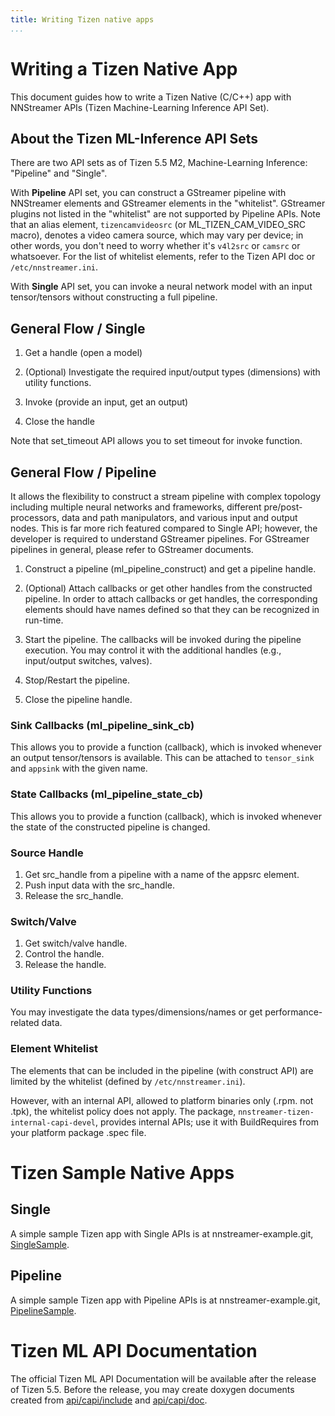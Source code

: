 ```yaml
---
title: Writing Tizen native apps
...
```


# Writing a Tizen Native App

This document guides how to write a Tizen Native (C/C++) app with NNStreamer APIs (Tizen Machine-Learning Inference API Set).

## About the Tizen ML-Inference API Sets

There are two API sets as of Tizen 5.5 M2, Machine-Learning Inference: "Pipeline" and "Single".

With **Pipeline** API set, you can construct a GStreamer pipeline with NNStreamer elements and GStreamer elements in the "whitelist". GStreamer plugins not listed in the "whitelist" are not supported by Pipeline APIs. Note that an alias element, ```tizencamvideosrc``` (or ML_TIZEN_CAM_VIDEO_SRC macro), denotes a video camera source, which may vary per device; in other words, you don't need to worry whether it's ```v4l2src``` or ```camsrc``` or whatsoever. For the list of whitelist elements, refer to the Tizen API doc or ```/etc/nnstreamer.ini```.

With **Single** API set, you can invoke a neural network model with an input tensor/tensors without constructing a full pipeline.

## General Flow / Single

1. Get a handle (open a model)

2. (Optional) Investigate the required input/output types (dimensions) with utility functions.

3. Invoke (provide an input, get an output)

4. Close the handle

Note that set_timeout API allows you to set timeout for invoke function.

## General Flow / Pipeline

It allows the flexibility to construct a stream pipeline with complex topology including multiple neural networks and frameworks, different pre/post-processors, data and path manipulators, and various input and output nodes. This is far more rich featured compared to Single API; however, the developer is required to understand GStreamer pipelines. For GStreamer pipelines in general, please refer to GStreamer documents.

1. Construct a pipeline (ml\_pipeline\_construct) and get a pipeline handle.

2. (Optional) Attach callbacks or get other handles from the constructed pipeline. In order to attach callbacks or get handles, the corresponding elements should have names defined so that they can be recognized in run-time.

3. Start the pipeline. The callbacks will be invoked during the pipeline execution. You may control it with the additional handles (e.g., input/output switches, valves).

4. Stop/Restart the pipeline.

5. Close the pipeline handle.

### Sink Callbacks (ml\_pipeline\_sink\_cb)

This allows you to provide a function (callback), which is invoked whenever an output tensor/tensors is available. This can be attached to ```tensor_sink``` and ```appsink``` with the given name.

### State Callbacks (ml\_pipeline\_state\_cb)

This allows you to provide a function (callback), which is invoked whenever the state of the constructed pipeline is changed.

### Source Handle

1. Get src\_handle from a pipeline with a name of the appsrc element.
2. Push input data with the src\_handle.
3. Release the src\_handle.

### Switch/Valve

1. Get switch/valve handle.
2. Control the handle.
3. Release the handle.

### Utility Functions

You may investigate the data types/dimensions/names or get performance-related data.


### Element Whitelist

The elements that can be included in the pipeline (with construct API) are limited by the whitelist (defined by ```/etc/nnstreamer.ini```).

However, with an internal API, allowed to platform binaries only (.rpm. not .tpk), the whitelist policy does not apply. The package, ```nnstreamer-tizen-internal-capi-devel```, provides internal APIs; use it with BuildRequires from your platform package .spec file.


# Tizen Sample Native Apps

## Single

A simple sample Tizen app with Single APIs is at nnstreamer-example.git, [SingleSample](https://github.com/nnstreamer/nnstreamer-example/tree/main/Tizen.native/SingleSample).

## Pipeline

A simple sample Tizen app with Pipeline APIs is at nnstreamer-example.git, [PipelineSample](https://github.com/nnstreamer/nnstreamer-example/tree/main/Tizen.native/PipelineSample).


# Tizen ML API Documentation

The official Tizen ML API Documentation will be available after the release of Tizen 5.5. Before the release, you may create doxygen documents created from [api/capi/include](https://github.com/nnstreamer/nnstreamer/tree/main/api/capi/include) and [api/capi/doc](https://github.com/nnstreamer/nnstreamer/tree/main/api/capi/doc).
